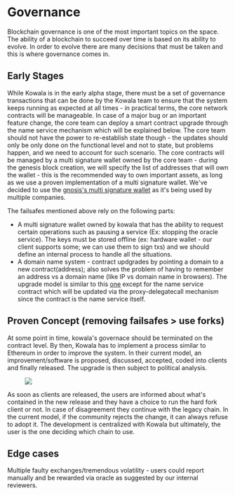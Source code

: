 # Governance

Blockchain governance is one of the most important topics on the space. The
ability of a blockchain to succeed over time is based on its ability to evolve.
In order to evolve there are many decisions that must be taken and this is
where governance comes in.

## Early Stages

While Kowala is in the early alpha stage, there must be a set of governance
transactions that can be done by the Kowala team to ensure that the system
keeps running as expected at all times - in practical terms, the core network
contracts will be manageable. In case of a major bug or an important feature
change, the core team can deploy a smart contract upgrade through the name
service mechanism which will be explained below. The core team should not have
the power to re-establish state though - the updates should only be only done
on the functional level and not to state, but problems happen, and we need to
account for such scenario. The core contracts will be managed by a multi
signature wallet owned by the core team - during the genesis block creation, we
will specify the list of addresses that will own the wallet - this is the
recommended way to own important assets, as long as we use a proven
implementation of a multi signature wallet. We've decided to use the [gnosis's
multi signature wallet](https://github.com/gnosis/MultiSigWallet) as it's being
used by multiple companies.

The failsafes mentioned above rely on the following parts:

* A multi signature wallet owned by kowala that has the ability to request
  certain operations such as pausing a service (Ex: stopping the oracle
  service). The keys must be stored offline (ex: hardware wallet - our client
  supports some; we can use them to sign txs) and we should define an internal
  process to handle all the situations.
* A domain name system - contract updgrades by pointing a domain to a new
  contract(address); also solves the problem of having to remember an address
  vs a domain name (like IP vs domain name in browsers). The upgrade model is
  similar to this
  [one](https://medium.com/cardstack/upgradable-contracts-in-solidity-d5af87f0f913)
  except for the name service contract which will be updated via the
  proxy-delegatecall mechanism since the contract is the name service itself.

## Proven Concept (removing failsafes > use forks)

At some point in time, kowala's governace should be terminated on the contract
level. By then, Kowala has to implement a process similar to Ethereum in order
to improve the system. In their current model, an improvement/software is
proposed, discussed, accepted, coded into clients and finally released. The
upgrade is then subject to political analysis.

<figure> <img src="/assets/images/evolution.jpg" > </figure>

As soon as clients are released, the users are informed about what's contained
in the new release and they have a choice to run the hard fork client or not.
In case of disagreement they continue with the legacy chain. In the current
model, if the community rejects the change, it can always refuse to adopt it.
The development is centralized with Kowala but ultimately, the user is the one
deciding which chain to use.

## Edge cases

Multiple faulty exchanges/tremendous volatility - users could report manually
and be rewarded via oracle as suggested by our internal reviewers.

